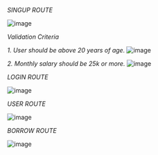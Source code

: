 
*SINGUP ROUTE*


![image](https://github.com/user-attachments/assets/0930aeb4-6246-4590-94ec-88e3c39861f7)

*Validation Criteria*

*1. User should be above 20 years of age.*
![image](https://github.com/user-attachments/assets/f7895f46-ba1e-4a0c-b097-961c8e743c84)

*2. Monthly salary should be 25k or more.*
![image](https://github.com/user-attachments/assets/ac2e1b88-77ec-4545-91a2-5184fda4ad5b)



*LOGIN ROUTE*


![image](https://github.com/user-attachments/assets/1ad9e018-6115-4d17-b906-4259e76c73d0)


*USER ROUTE*


![image](https://github.com/user-attachments/assets/a738c087-1d4e-430c-bdfd-b2f3eab5fc70)


*BORROW ROUTE*


![image](https://github.com/user-attachments/assets/cc71e1d9-d622-4361-b789-da5525a1f15e)





